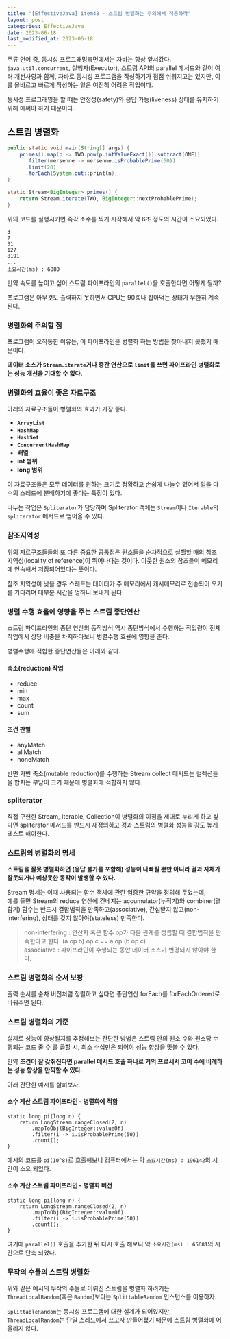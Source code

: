 ```yaml
---
title: "[EffectiveJava] item48 - 스트림 병렬화는 주의해서 적용하라"
layout: post
categories: EffectiveJava
date: 2023-06-18
last_modified_at: 2023-06-18
---
```


주류 언어 중, 동시성 프로그래밍측면에서는 자바는 항상 앞서갔다.<br>
`java.util.concurrent`, 실행자(Executor), 스트림 API의 parallel 메서드와 같이 여러 개선사항과 함께, 자바로 동시성 프로그램을 작성하기가 점점 쉬워지고는 있지만, 이를 올바르고 빠르게 작성하는 일은 여전히 어려운 작업이다.

동시성 프로그래밍을 할 떄는 안정성(safety)와 응답 가능(liveness) 상태를 유지하기 위해 애써야 하기 때문이다.


## 스트림 병렬화

```java
public static void main(String[] args) {
    primes().map(p -> TWO.pow(p.intValueExact()).subtract(ONE))
      .filter(mersenne -> mersenne.isProbablePrime(50))
      .limit(20)
      .forEach(System.out::println);
}

static Stream<BigInteger> primes() {
    return Stream.iterate(TWO, BigInteger::nextProbablePrime);
}
```

위의 코드를 실행시키면 즉각 소수를 찍기 시작해서 약 6초 정도의 시간이 소요되었다.

```shell
3
7
31
127
8191
...
소요시간(ms) : 6080
```

만약 속도를 높이고 싶어 스트림 파이프라인의 `parallel()`을 호출한다면 어떻게 될까?

프로그램은 아무것도 출력하지 못하면서 CPU는 90%나 잡아먹는 상태가 무한히 계속된다.


### 병렬화의 주의할 점

프로그램이 오작동한 이유는, 이 파이프라인을 병렬화 하는 방법을 찾아내지 못했기 때문이다.

**데이터 소스가 `Stream.iterate`거나 중간 연산으로 `limit`를 쓰면 파이프라인 병렬화로는 성능 개선을 기대할 수 없다.**


### 병렬화의 효율이 좋은 자료구조

아래의 자료구조들이 병렬화의 효과가 가장 좋다.

- **`ArrayList`**
- **`HashMap`**
- **`HashSet`**
- **`ConcurrentHashMap`**
- **배열**
- **int 범위**
- **long 범위**

이 자료구조들은 모두 데이터를 원하는 크기로 정확하고 손쉽게 나눌수 있어서 일을 다수의 스레드에 분배하기에 좋다는 특징이 있다.

나누는 작업은 `Spliterator`가 담당하며 Spliterator 객체는 `Stream`이나 `Iterable`의 `spliterator` 메서드로 얻어올 수 있다.


### 참조지역성

위의 자료구조들들의 또 다른 중요한 공통점은 원소들을 순차적으로 실핼할 때의 참조 지역성(locality of reference)이 뛰어나다는 것이다. 이웃한 원소의 참조들이 메모리에 연속해서 저장되어있다는 뜻이다.

참조 지역성이 낮을 경우 스레드는 데이터가 주 메모리에서 캐시메모리로 전송되어 오기를 기다리며 대부분 시간을 멍하니 보내게 된다.


### 병렬 수행 효율에 영향을 주는 스트림 종단연산

스트림 파이프라인의 종단 연산의 동작방식 역시 종단방식에서 수행하는 작업량이 전체 작업에서 상당 비중을 차지하다보니 병렬수행 효율에 영향을 준다.

병렬수행에 적합한 종단연산들은 아래와 같다.

#### 축소(reduction) 작업

- reduce
- min
- max
- count
- sum

#### 조건 판별

- anyMatch
- allMatch
- noneMatch

반면 가변 축소(mutable reduction)를 수행하는 Stream collect 메서드는 컬렉션들을 합치는 부담이 크기 때문에 병렬화에 적합하지 않다.


### spliterator

직접 구현한 Stream, Iterable, Collection이 병렬화의 이점을 제대로 누리게 하고 싶다면 spliterator 메서드를 반드시 재정의하고 경과 스트림의 병렬화 성능을 강도 높게 테스트 해야한다.


### 스트림의 병렬화의 명세

**스트림을 잘못 병렬화하면 (응답 불가를 포함해) 성능이 나빠질 뿐만 아니라 결과 자체가 잘못되거나 예상못한 동작이 발생할 수 있다.**

Stream 명세는 이때 사용되는 함수 객체에 관한 엄중한 규약을 정의해 두었는데,<br>
예를 들면 Stream의 reduce 연산에 건네지는 accumulator(누적기)와 combiner(결합기) 함수는 반드시 결합법칙을 만족하고(associative), 간섭받지 않고(non-interfering), 상태를 갖지 않아야(stateless) 만족한다.

> non-interfering : 연산자 혹은 함수 op가 다음 관계를 성립할 때 결합법칙을 만족한다고 한다. (a op b) op c == a op (b op c)<br>
> associative : 파이프라인이 수행되는 동안 데이터 소스가 변경되지 않아야 한다.


### 스트림 병렬화의 순서 보장

출력 순서를 순차 버전처럼 정렬하고 싶다면 종단연산 forEach를 forEachOrdered로 바꿔주면 된다.


### 스트림 병렬화의 기준

실제로 성능이 향상될지를 추정해보는 간단한 방법은 스트림 안의 원소 수와 원소당 수행되는 코드 줄 수 를 곱할 시, 최소 수십만은 되어야 성능 향상을 맛볼 수 있다.

만약 **조건이 잘 갖춰진다면 parallel 메서드 호출 하나로 거의 프로세서 코어 수에 비례하는 성능 향상을 만끽할 수 있다.**

아래 간단한 예시를 살펴보자.

#### 소수 계산 스트림 파이프라인 - 병렬화에 적합

```shell
static long pi(long n) {
    return LongStream.rangeClosed(2, n)
        .mapToObj(BigInteger::valueOf)
        .filter(i -> i.isProbablePrime(50))
        .count();
}
```

예시의 코드를 `pi(10^8)`로 호출해보니 컴퓨터에서는 약 `소요시간(ms) : 196142`의 시간이 소요 되었다.

#### 소수 계산 스트림 파이프라인 - 병렬화 버전

```shell
static long pi(long n) {
    return LongStream.rangeClosed(2, n)
        .mapToObj(BigInteger::valueOf)
        .filter(i -> i.isProbablePrime(50))
        .count();
}
```

여기에 `parallel()` 호출을 추가한 뒤 다시 호출 해보니 약 `소요시간(ms) : 65681`의 시간으로 단축 되었다.


### 무작의 수들의 스트림 병렬화

위와 같은 예시의 무작의 수들로 이뤄진 스트림을 병렬화 하려거든 `ThreadLocalRandom`(혹은 `Random`)보다는 `SplittableRandom` 인스턴스를 이용하자.

`SplittableRandom`는 동시성 프로그램에 대한 설계가 되어있지만, `ThreadLocalRandom`는 단일 스레드에서 쓰고자 만들어졌기 때문에 스트림 병렬화에 어울리지 않다.



